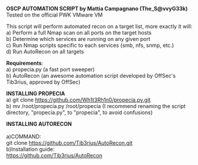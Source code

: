 <b> OSCP AUTOMATION SCRIPT by Mattia Campagnano (The_S@vvyG33k) </b>
<br> Tested on the official PWK VMware VM </br>

This script will perform automated recon on a target list, more exactly it will: 
</br> a) Perform a full Nmap scan on all ports on the target hosts<br> b) Determine which services are running on any given port</br> c) Run Nmap scripts specific to each services (smb, nfs, snmp, etc.) </br>
d) Run AutoRecon on all targets

<b>Requirements</b>:
</br> a) propecia.py (a fast port sweeper)
</br> b) AutoRecon (an awesome automation script developed by OffSec's Tib3rius, approved by OffSec)

<b>INSTALLING PROPECIA</b> <br>
a) git clone https://github.com/Wh1t3Rh1n0/propecia.py.git <br> b) mv /root/propecia.py /root/propecia (I recommend renaming the script directory, "propecia.py", to "propecia", to avoid confusions) </br>

<b>INSTALLING AUTORECON</b> <br>  
a)COMMAND: <br> git clone https://github.com/Tib3rius/AutoRecon.git </br>
b)Installation guide: <br> https://github.com/Tib3rius/AutoRecon </br>

